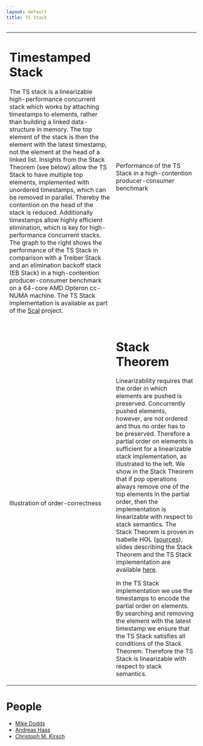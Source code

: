 ```yaml
---
layout: default
title: TS Stack
---
```



<table>
<tr>
<td valign="top" width="480">

<h1>Timestamped Stack</h1>

<p align="justify"> 

The TS stack is a linearizable high-performance concurrent stack which
works by attaching timestamps to elements, rather than building a linked
data-structure in memory. The top element of the stack is then the element
with the latest timestamp, not the element at the head of a linked list.
Insights from the Stack Theorem (see below) allow the TS Stack to have
multiple top elements, implemented with unordered timestamps, which can be
removed in parallel. Thereby the contention on the head of the stack is
reduced.  Additionally timestamps allow highly efficient elimination, which
is key for high-performance concurrent stacks. The graph to the right shows
the performance of the TS Stack in comparison with a Treiber Stack and an
elimination backoff stack (EB Stack) in a high-contention producer-consumer
benchmark on a 64-core AMD Opteron cc-NUMA machine. The TS Stack
implementation is available as part of the <a href="../">Scal</a> project.

</p>

</td>
<td>
<object type="image/svg+xml" data="prodcon.svg">
  Performance of the TS Stack in a high-contention producer-consumer benchmark
</object>
</td>
</tr>
<tr/>
<tr>
<td>

<object type="image/svg+xml" data="order_correct.svg">
Illustration of order-correctness
</object>

</td>
<td width="480">

<h1>Stack Theorem</h1>

<p align="justify">

Linearizability requires that the order in which elements are pushed is
preserved. Concurrently pushed elements, however, are not ordered and
thus no order has to be preserved. Therefore a partial order on elements is
sufficient for a linearizable stack implementation, as illustrated to the
left. We show in the Stack Theorem that if pop operations always remove
one of the top elements in the partial order, then the implementation is
linearizable with respect to stack semantics. The Stack Theorem is proven
in Isabelle HOL (<a href="stackthm.tgz">sources</a>), slides describing the
Stack Theorem and the TS Stack implementation are available <a
href="http://www.cs.uni-salzburg.at/~ahaas/slides/frida14.svg">here</a>.

</p>

<p align="justify">

In the TS Stack implementation we use the timestamps to encode the partial
order on elements. By searching and removing the element with the latest
timestamp we ensure that the TS Stack satisfies all conditions of the Stack
Theorem. Therefore the TS Stack is linearizable with respect to stack
semantics.

</p>
</td>
</tr>
</table>

<h1>People</h1>
<ul>
  <li><a href="http://www-users.cs.york.ac.uk/~miked/">Mike Dodds</a></li>
  <li><a href="http://cs.uni-salzburg.at/~ahaas/">Andreas Haas</a></li>
  <li><a href="http://cs.uni-salzburg.at/~ck/">Christoph M. Kirsch</a></li>
</ul>

